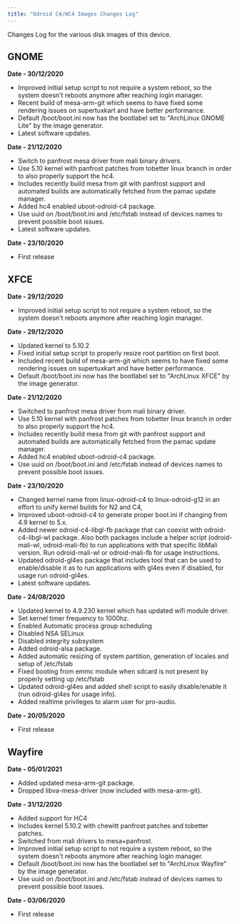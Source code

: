 ```yaml
---
title: "Odroid C4/HC4 Images Changes Log"
---
```

Changes Log for the various disk images of this device.

## GNOME

**Date - 30/12/2020**
* Improved initial setup script to not require a system reboot, so the system
  doesn't reboots anymore after reaching login manager.
* Recent build of mesa-arm-git which seems to have fixed some rendering issues
  on supertuxkart and have better performance.
* Default /boot/boot.ini now has the bootlabel set to "ArchLinux GNOME Lite"
  by the image generator.
* Latest software updates.

**Date - 21/12/2020**
* Switch to panfrost mesa driver from mali binary drivers.
* Use 5.10 kernel with panfrost patches from tobetter linux branch in order to
  also properly support the hc4.
* Includes recently build mesa from git with panfrost support and automated
  builds are automatically fetched from the pamac update manager.
* Added hc4 enabled uboot-odroid-c4 package.
* Use uuid on /boot/boot.ini and /etc/fstab instead of devices names to prevent
  possible boot issues.
* Latest software updates.

**Date - 23/10/2020**
* First release

## XFCE

**Date - 29/12/2020**
* Improved initial setup script to not require a system reboot, so the system
  doesn't reboots anymore after reaching login manager.

**Date - 29/12/2020**
* Updated kernel to 5.10.2
* Fixed initial setup script to properly resize root partition on first boot.
* Included recent build of mesa-arm-git which seems to have fixed some
  rendering issues on supertuxkart and have better performance.
* Default /boot/boot.ini now has the bootlabel set to "ArchLinux XFCE" by the
  image generator.

**Date - 21/12/2020**
* Switched to panfrost mesa driver from mali binary driver.
* Use 5.10 kernel with panfrost patches from tobetter linux branch in order
  to also properly support the hc4.
* Includes recently build mesa from git with panfrost support and automated
  builds are automatically fetched from the pamac update manager.
* Added hc4 enabled uboot-odroid-c4 package.
* Use uuid on /boot/boot.ini and /etc/fstab instead of devices names to
  prevent possible boot issues.

**Date - 23/10/2020**
* Changed kernel name from linux-odroid-c4 to linux-odroid-g12 in an effort
  to unify kernel builds for N2 and C4,
* Improved uboot-odroid-c4 to generate proper boot.ini if changing
  from 4.9 kernel to 5.x.
* Added newer odroid-c4-libgl-fb package that can coexist with
  odroid-c4-libgl-wl package. Also both packages include a helper script
  (odroid-mali-wl, odroid-mali-fb) to run applications with that specific
  libMali version. Run odroid-mali-wl or odroid-mali-fb for usage instructions.
* Updated odroid-gl4es package that includes tool that can be used to
  enable/disable it as to run applications with gl4es even if disabled,
  for usage run odroid-gl4es.
* Latest software updates.

**Date - 24/08/2020**
* Updated kernel to 4.9.230 kernel which has updated wifi module driver.
* Set kernel timer frequency to 1000hz.
* Enabled Automatic process group scheduling
* Disabled NSA SELinux
* Disabled integrity subsystem
* Added odroid-alsa package.
* Added automatic resizing of system partition, generation of locales and
  setup of /etc/fstab
* Fixed booting from emmc module when sdcard is not present by properly
  setting up /etc/fstab
* Updated odroid-gl4es and added shell script to easily disable/enable it
  (run odroid-gl4es for usage info).
* Added realtime privileges to alarm user for pro-audio.

**Date - 20/05/2020**
* First release

## Wayfire

**Date - 05/01/2021**
* Added updated mesa-arm-git package.
* Dropped libva-mesa-driver (now included with mesa-arm-git).

**Date - 31/12/2020**
* Added support for HC4
* Includes kernel 5.10.2 with chewitt panfrost patches and tobetter patches.
* Switched from mali drivers to mesa+panfrost.
* Improved initial setup script to not require a system reboot, so the system
  doesn't reboots anymore after reaching login manager.
* Default /boot/boot.ini now has the bootlabel set to "ArchLinux Wayfire" by
  the image generator.
* Use uuid on /boot/boot.ini and /etc/fstab instead of devices names to prevent
  possible boot issues.

**Date - 03/06/2020**
* First release
